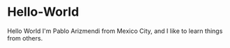 # Hello-World
Hello World
I'm Pablo Arizmendi from Mexico City, and I like to learn things from others.
